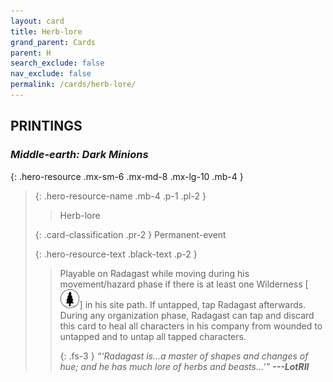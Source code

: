 ```yaml
---
layout: card
title: Herb-lore
grand_parent: Cards
parent: H
search_exclude: false
nav_exclude: false
permalink: /cards/herb-lore/
---
```


## PRINTINGS


### _Middle-earth: Dark Minions_

{: .hero-resource .mx-sm-6 .mx-md-8 .mx-lg-10 .mb-4 }
> {: .hero-resource-name .mb-4 .p-1 .pl-2 }
> > <div class="card-mp"></div>
> > <div class="card-name">Herb-lore</div>
>
> {: .card-classification .pr-2 }
> Permanent-event
>
> {: .hero-resource-text .black-text .p-2 }
> > Playable on Radagast while moving during his movement/hazard phase if there is at least one Wilderness \[![](/assets/images/wilderness.svg)] in his site path. If untapped, tap Radagast afterwards. During any organization phase, Radagast can tap and discard this card to heal all characters in his company from wounded to untapped and to untap all tapped characters. 
> > 
> > {: .fs-3 } 
> > _“‘Radagast is...a master of shapes and changes of hue; and he has much lore of herbs and beasts...’”_ ***---&#65279;LotRII*** 
> 
